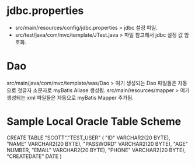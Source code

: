 # jdbc.properties
- src/main/resources/config/jdbc.properties > jdbc 설정 파일.
- src/test/java/com/mvc/template/JTest.java > 파일 참고해서 jdbc 설정 값 암호화.

# Dao
src/main/java/com/mvc/template/was/Dao > 여기 생성되는 Dao 파일들은 자동으로 첫글자 소문자로 myBatis Aliase 생성됨.
src/main/resources/mapper > 여기 생성되는 xml 파일들은 자동으로 myBatis Mapper 추가됨. 

# Sample Local Oracle Table Scheme
  CREATE TABLE "SCOTT"."TEST_USER" 
   (	"ID" VARCHAR2(20 BYTE), 
	"NAME" VARCHAR2(20 BYTE), 
	"PASSWORD" VARCHAR2(20 BYTE), 
	"AGE" NUMBER, 
	"EMAIL" VARCHAR2(20 BYTE), 
	"PHONE" VARCHAR2(20 BYTE), 
	"CREATEDATE" DATE
   )

